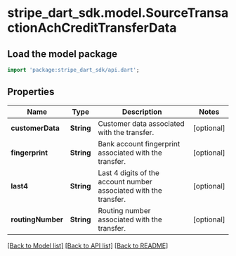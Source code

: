 # stripe_dart_sdk.model.SourceTransactionAchCreditTransferData

## Load the model package
```dart
import 'package:stripe_dart_sdk/api.dart';
```

## Properties
Name | Type | Description | Notes
------------ | ------------- | ------------- | -------------
**customerData** | **String** | Customer data associated with the transfer. | [optional] 
**fingerprint** | **String** | Bank account fingerprint associated with the transfer. | [optional] 
**last4** | **String** | Last 4 digits of the account number associated with the transfer. | [optional] 
**routingNumber** | **String** | Routing number associated with the transfer. | [optional] 

[[Back to Model list]](../README.md#documentation-for-models) [[Back to API list]](../README.md#documentation-for-api-endpoints) [[Back to README]](../README.md)


